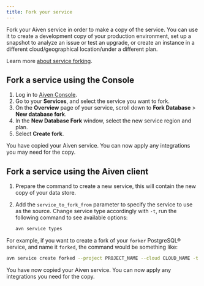 ```yaml
---
title: Fork your service
---
```


Fork your Aiven service in order to make a copy of the service. You can
use it to create a development copy of your production environment, set
up a snapshot to analyze an issue or test an upgrade, or create an
instance in a different cloud/geographical location/under a different
plan.

Learn more
[about service forking](/docs/platform/concepts/service-forking).

## Fork a service using the Console

1.  Log in to [Aiven Console](https://console.aiven.io/).
1.  Go to your **Services**, and select the service you want to fork.
1.  On the **Overview** page of your service, scroll down to **Fork
    Database** \> **New database fork**.
1.  In the **New Database Fork** window, select the new service region
    and plan.
1.  Select **Create fork**.

You have copied your Aiven service. You can now apply any integrations you may
need for the copy.

## Fork a service using the Aiven client

1.  Prepare the command to create a new service, this will contain the
    new copy of your data store.
1.  Add the `service_to_fork_from` parameter to specify the service to
    use as the source. Change service type accordingly with `-t`, run
    the following command to see available options:

    ```bash
    avn service types
    ```

For example, if you want to create a fork of your `forker` PostgreSQL®
service, and name it `forked`, the command would be something like:

```bash
avn service create forked --project PROJECT_NAME --cloud CLOUD_NAME -t pg --plan business-4 -c service_to_fork_from=forker
```

You have now copied your Aiven service. You can now apply any integrations you
need for the copy.
